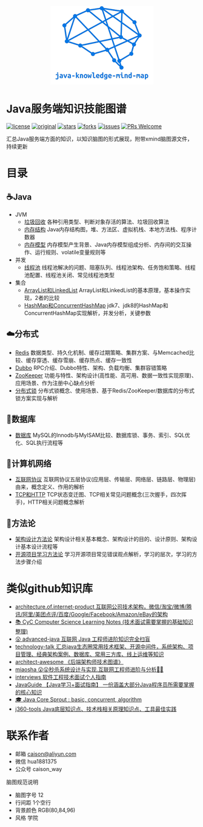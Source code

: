 
<div align="center">
    <img src="/logo/logo.png" >
</div> 

# Java服务端知识技能图谱

[![license](https://img.shields.io/badge/license-Attribution--NonCommercial%204.0%20-brightgreen.svg)](https://github.com/caison/java-knowledge-mind-map/blob/master/LICENSE)
[![original](https://img.shields.io/badge/original-陈彩华-orange.svg)](https://github.com/caison/java-knowledge-mind-map)
[![stars](https://img.shields.io/github/stars/caison/java-knowledge-mind-map.svg)](https://github.com/caison/java-knowledge-mind-map/stargazers)
[![forks](https://img.shields.io/github/forks/caison/java-knowledge-mind-map.svg)](https://github.com/caison/java-knowledge-mind-map/network/members)
[![issues](https://img.shields.io/github/issues/caison/java-knowledge-mind-map.svg)](https://github.com/caison/java-knowledge-mind-map/issues)
[![PRs Welcome](https://img.shields.io/badge/PRs-Welcome-brightgreen.svg)](http://makeapullrequest.com)


汇总Java服务端方面的知识，以知识脑图的形式展现，附带xmind脑图源文件，持续更新


# 目录
## ☕Java
* JVM
  * [垃圾回收](/Java/JVM/垃圾回收/)
  各种引用类型、判断对象存活的算法、垃圾回收算法
  * [内存结构](/Java/JVM/内存结构/)
  Java内存结构图，堆、方法区、虚拟机栈、本地方法栈、程序计数器
  * [内存模型](/Java/JVM/内存模型/)
  内存模型产生背景、Java内存模型组成分析、内存间的交互操作、运行规则、volatile变量规则等
* 并发
  * [线程池](/Java/并发/线程池/)
  线程池解决的问题、阻塞队列、线程池架构、任务饱和策略、线程池配置、线程池关闭、常见线程池类型
* 集合
  * [ArrayList和LinkedList](/Java/集合/ArrayList和LinkedList/)
  ArrayList和LinkedList的基本原理，基本操作实现，2者的比较   
  * [HashMap和ConcurrentHashMap](/Java/集合/HashMap和ConcurrentHashMap/)
  jdk7、jdk8的HashMap和ConcurrentHashMap实现解析，并发分析，关键参数
  
## ☁️分布式
* [Redis](/分布式/Redis/)
数据类型、持久化机制、缓存过期策略、集群方案、与Memcached比较、缓存穿透、缓存雪崩、缓存热点、缓存一致性
* [Dubbo](/分布式/Dubbo/)
RPC介绍、Dubbo特性、架构、负载均衡、集群容错策略
* [ZooKeeper](/分布式/ZooKeeper/)
功能与特性、架构设计(高性能、高可用、数据一致性实现原理)、应用场景、作为注册中心缺点分析
* [分布式锁](/分布式/分布式锁/)
分布式锁概念、使用场景、基于Redis/ZooKeeper/数据库的分布式锁方案实现与解析

## 💾数据库
* [数据库](/数据库)
MySQL的Innodb与MyISAM比较、数据库锁、事务、索引、SQL优化、SQL执行流程等

## 📡计算机网络
* [互联网协议](/计算机网络/互联网协议)
互联网协议五层协议(应用层、传输层、网络层、链路层、物理层)由来，概念定义、作用的解析
* [TCP和HTTP](/计算机网络/TCP和HTTP)
TCP状态变迁图、TCP相关常见问题概念(三次握手，四次挥手)，HTTP相关问题概念解析

## 💪方法论
* [架构设计方法论](/方法论/架构设计方法论)
架构设计相关基本概念、架构设计的目的、设计原则、架构设计基本设计流程等
* [开源项目学习方法论](/方法论/开源项目学习方法论)
学习开源项目常见错误观点解析，学习的层次，学习的方法步骤介绍

# 类似github知识库
* [architecture.of.internet-product 互联网公司技术架构，微信/淘宝/微博/腾讯/阿里/美团点评/百度/Google/Facebook/Amazon/eBay的架构](https://github.com/davideuler/architecture.of.internet-product)
* [📚 CyC Computer Science Learning Notes  (技术面试需要掌握的基础知识整理)](https://github.com/CyC2018/CS-Notes)
* [😮 advanced-java 互联网 Java 工程师进阶知识完全扫盲](https://github.com/doocs/advanced-java)
* [technology-talk 汇总java生态圈常用技术框架、开源中间件，系统架构、项目管理、经典架构案例、数据库、常用三方库、线上运维等知识](https://github.com/aalansehaiyang/technology-talk)
* [architect-awesome 《后端架构师技术图谱》](https://github.com/xingshaocheng/architect-awesome)
* [miaosha 😮😮秒杀系统设计与实现.互联网工程师进阶与分析🙋🐓](https://github.com/qiurunze123/miaosha)
* [interviews 软件工程技术面试个人指南](https://github.com/kdn251/interviews/blob/master/README-zh-cn.md)
* [JavaGuide 【Java学习+面试指南】 一份涵盖大部分Java程序员所需要掌握的核心知识](https://github.com/Snailclimb/JavaGuide)
* [🎓 Java Core Sprout : basic, concurrent, algorithm](https://github.com/crossoverJie/JCSprout)
* [j360-tools Java底层知识点、技术栈相关原理知识点、工具最佳实践](https://github.com/xuminwlt/j360-tools)

# 联系作者
* 邮箱 caison@aliyun.com
* 微信 hua1881375
* 公众号 caison_way

脑图规范说明
* 脑图字号 12
* 行间距 1个空行
* 背景颜色 RGB(80,84,96)
* 风格 学院


